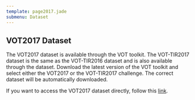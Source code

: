 ```yaml
---
template: page2017.jade
submenu: Dataset
---
```


## VOT2017 Dataset

The VOT2017 dataset is available through the VOT toolkit. The VOT-TIR2017 dataset is the same as the VOT-TIR2016 dataset and is also available through the dataset.
Download the latest version of the VOT toolkit and select either the VOT2017 or the VOT-TIR2017 challenge. The correct dataset will be automatically downloaded.

If you want to access the VOT2017 dataset directly, follow this [link](http://data.votchallenge.net/vot2017/vot2017.zip).


